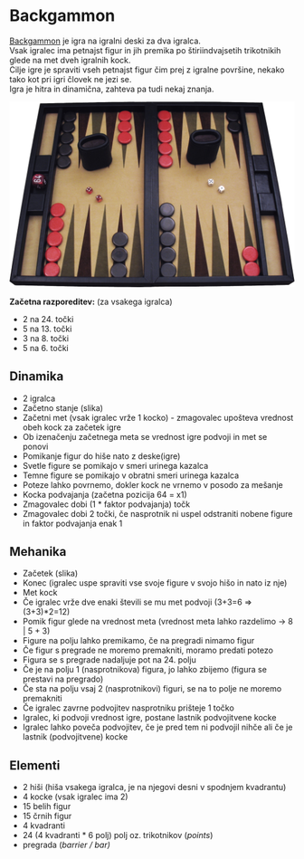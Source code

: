 # Backgammon

[Backgammon](https://en.wikipedia.org/wiki/Backgammon) je igra na igralni deski za dva igralca.<br/>
Vsak igralec ima petnajst figur in jih premika po štiriindvajsetih trikotnikih glede na met dveh igralnih kock.<br/>
Cilje igre je spraviti vseh petnajst figur čim prej z igralne površine, nekako tako kot pri igri človek ne jezi se.<br/>
Igra je hitra in dinamična, zahteva pa tudi nekaj znanja.

![backgammon](img/backgammon.png)

<b>Začetna razporeditev:</b> (za vsakega igralca)<br/>
- 2 na 24. točki
- 5 na 13. točki
- 3 na 8. točki
- 5 na 6. točki

## Dinamika
- 2 igralca
- Začetno stanje (slika)
- Začetni met (vsak igralec vrže 1 kocko) - zmagovalec upošteva vrednost obeh kock za začetek igre
- Ob izenačenju začetnega meta se vrednost igre podvoji in met se ponovi
- Pomikanje figur do hiše nato z deske(igre)
- Svetle figure se pomikajo v smeri urinega kazalca
- Temne figure se pomikajo v obratni smeri urinega kazalca
- Poteze lahko povrnemo, dokler kock ne vrnemo v posodo za mešanje
- Kocka podvajanja (začetna pozicija 64 = x1)
- Zmagovalec dobi (1 * faktor podvajanja) točk
- Zmagovalec dobi 2 točki, če nasprotnik ni uspel odstraniti nobene figure in faktor podvajanja enak 1

## Mehanika
- Začetek (slika)
- Konec (igralec uspe spraviti vse svoje figure v svojo hišo in nato iz nje)
- Met kock
- Če igralec vrže dve enaki števili se mu met podvoji (3+3=6 => (3+3)*2=12)
- Pomik figur glede na vrednost meta (vrednost meta lahko razdelimo -> 8 | 5 + 3)
- Figure na polju lahko premikamo, če na pregradi nimamo figur
- Če figur s pregrade ne moremo premakniti, moramo predati potezo
- Figura se s pregrade nadaljuje pot na 24. polju
- Če je na polju 1 (nasprotnikova) figura, jo lahko zbijemo (figura se prestavi na pregrado)
- Če sta na polju vsaj 2 (nasprotnikovi) figuri, se na to polje ne moremo premakniti
- Če igralec zavrne podvojitev nasprotniku prišteje 1 točko
- Igralec, ki podvoji vrednost igre, postane lastnik podvojitvene kocke
- Igralec lahko poveča podvojitev, če je pred tem ni podvojil nihče ali če je lastnik (podvojitvene) kocke

## Elementi
- 2 hiši (hiša vsakega igralca, je na njegovi desni v spodnjem kvadrantu)
- 4 kocke (vsak igralec ima 2)
- 15 belih figur
- 15 črnih figur
- 4 kvadranti
- 24 (4 kvadranti * 6 polj) polj oz. trikotnikov (<i>points</i>)
- pregrada (<i>barrier / bar<i/>)